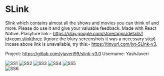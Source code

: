 # SLink
Slink which contains almost all the shows and movies you can think of and more. Please do use it and give your valuable feedback. Made with React Native. Plasytore link:- https://play.google.com/store/apps/details?id=com.slinkthree (Ignore the blury screenshots it was a necessary step)  Incase above link is unavailable, try this:- https://tinyurl.com/jyt-SLink-v3.


Project: https://gitlab.com/yjaveri99/slink-v3.0
Username: YashJaveri

![SS1](/Screenshot_1547413113.png)
![SS2](/SS2.jpeg)
![SS3](/Screenshot_1547413140.png)
![SS4](/Screenshot_1547413129.png)
![SS5](/Screenshot_1547413100.png)  
![SS6](/SS1.jpeg)
